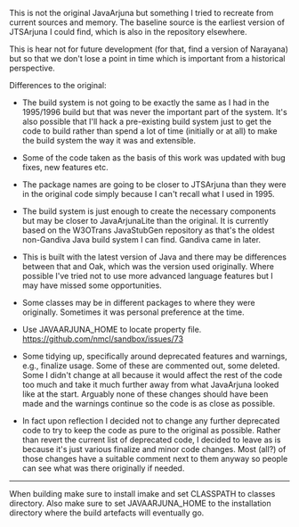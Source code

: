 This is not the original JavaArjuna but something I tried to recreate
from current sources and memory. The baseline source is the earliest
version of JTSArjuna I could find, which is also in the repository elsewhere.

This is hear not for future development (for that, find a version of Narayana) but
so that we don't lose a point in time which is important from a historical perspective.

Differences to the original:

- The build system is not going to be exactly the same as I had in the
1995/1996 build but that was never the important part of the system. It's also
possible that I'll hack a pre-existing build system just to get the code to
build rather than spend a lot of time (initially or at all) to make the build
system the way it was and extensible.

- Some of the code taken as the basis of this work was updated with bug fixes, new features etc.

- The package names are going to be closer to JTSArjuna than they were
  in the original code simply because I can't recall what I used in 1995.

- The build system is just enough to create the necessary components but may be closer
to JavaArjunaLite than the original. It is currently based on the W3OTrans JavaStubGen
repository as that's the oldest non-Gandiva Java build system I can find. Gandiva came in later.

- This is built with the latest version of Java and there may be differences between that and Oak, which was the version used originally. Where possible I've tried not to use more advanced language features but I may have missed some opportunities.

- Some classes may be in different packages to where they were originally. Sometimes it was personal preference at the time.

- Use JAVAARJUNA_HOME to locate property file. https://github.com/nmcl/sandbox/issues/73

- Some tidying up, specifically around deprecated features and warnings, e.g., finalize usage. Some of these are commented out, some deleted. Some I didn't change at all because it would affect the rest of the code too much and take it much further away from what JavaArjuna looked like at the start. Arguably none of these changes should have been made and the warnings continue so the code is as close as possible.

- In fact upon reflection I decided not to change any further deprecated code to try to keep the code as pure to the original as possible. Rather than revert the current list of deprecated code, I decided to leave as is because it's just various finalize and minor code changes. Most (all?) of those changes have a suitable comment next to them anyway so people can see what was there originally if needed.

----

When building make sure to install imake and set CLASSPATH to classes directory. Also make sure to set JAVAARJUNA_HOME to the installation directory where the build artefacts will eventually go.
